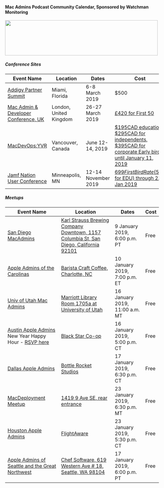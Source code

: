 #### Mac Admins Podcast Community Calendar, Sponsored by Watchman Monitoring

[<img src="https://podcast.macadmins.org/wp-content/uploads/2017/06/Watchman-Monitoring-logo-blue.png" alt="" width="500" height="115" />](https://www.watchmanmonitoring.com)

##### Conference Sites

| Event Name | Location | Dates | Cost |
|------------|----------|-------|------|
| [Addigy Partner Summit](https://www.addigy.com/summit) | Miami, Florida | 6-8 March 2019 | $500 |
| [Mac Admin & Developer Conference, UK](https://macad.uk) | London, United Kingdom | 26-27 March 2019 | [£420 for First 50](https://macad.us13.list-manage.com/track/click?u=664a2be73e2feba9f4c1a95ee&id=011d83e939&e=a5a8c75bf1) | 
| [MacDevOps:YVR](https://mdoyvr.com) | Vancouver, Canada | June 12-14, 2019 | [$195CAD education, $295CAD for independents, $395CAD for corporate Early bird until January 11, 2019](https://mdoyvr.com/buy-tickets/) |
| [Jamf Nation User Conference](https://www.jamf.com/events/jamf-nation-user-conference/2019/) | Minneapolis, MN | 12-14 November 2019 | [$699 First Bird Rate ($599 for EDU) through 23 Jan 2019](https://www.cvent.com/events/jamf-nation-user-conference-2019/registration-7d9e9c5d913c4c38b847a10de4a84e25.aspx?r=6d9625bb-9bd9-457e-b2d2-0f8dc474dc42&refid=001&fqp=true) |

##### Meetups

| Event Name | Location | Dates | Cost |
|------------|----------|-------|------|
| [San Diego MacAdmins](https://www.jamf.com/jamf-nation/events/user-groups/250/san-diego-macadmins) | [Karl Strauss Brewing Company Downtown, 1157 Columbia St, San Diego, California 92101](https://www.google.com/maps/dir//Karl+Strauss+Brewing+Company,+1157+Columbia+St,+San+Diego,+CA+92101/@32.7174178,-117.2372797,12z/) | 9 January 2019, 6:00 p.m. PT | Free |
| [Apple Admins of the Carolinas](http://meetu.ps/c/4b4KS/Gr321/f) | [Barista Craft Coffee, Charlotte, NC](https://www.baristacraftcoffee.com) | 10 January 2019, 7:00 p.m. ET | Free |
| [Univ of Utah Mac Admins](https://apple.lib.utah.edu) | [Marriott Library Room 1705a at University of Utah](https://apple.lib.utah.edu/mac-managers-meeting-directions/) | 16 January 2019, 11:00 a.m. MT | Free |
| [Austin Apple Admins](https://austinappleadmins.org) New Year Happy Hour - [RSVP here](https://www.eventbrite.com/e/new-year-happy-hour-at-black-star-co-op-tickets-53815960988) | [Black Star Co-op](https://blackstar.coop/) | 16 January 2019, 5:00 p.m. CT | Free |
| [Dallas Apple Admins](https://dallasappleadmins.org/) | [Bottle Rocket Studios](https://goo.gl/maps/F956UvYNby22) | 17 January 2019, 6:30 p.m. CT | Free |
| [MacDeployment Meetup](http://macdeployment.ca) | [1419 9 Ave SE, rear entrance](https://maps.apple.com/?address=1419%209%20Ave%20SE,%20Calgary%20AB%20T2G%200T4,%20Canada) | 23 January 2019, 6:30 p.m. MT | Free |
| [Houston Apple Admins](https://houstonappleadmins.org/January2019-Meetup/) | [FlightAware](https://goo.gl/maps/XQ3wqBddPUP2) | 23 January 2019, 5:30 p.m. CT | Free |
| [Apple Admins of Seattle and the Great Northwest](https://www.meetup.com/Seattle-Apple-Admins/events/256562662/) | [Chef Software, 619 Western Ave # 18, Seattle, WA 98104](https://goo.gl/maps/ipNZV7LmJur) | 17 January 2019, 6:00 p.m. PT | Free |
